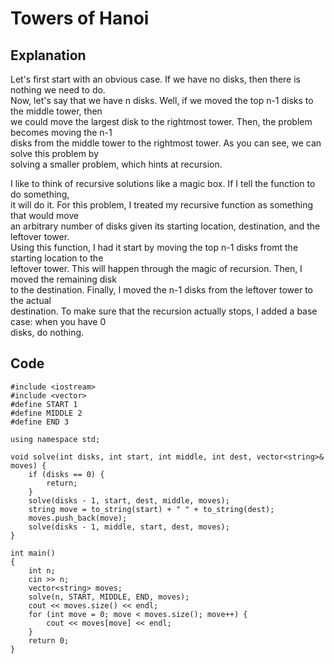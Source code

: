 # Towers of Hanoi
## Explanation
Let's first start with an obvious case. If we have no disks, then there is nothing we need to do.  
Now, let's say that we have n disks. Well, if we moved the top n-1 disks to the middle tower, then    
we could move the largest disk to the rightmost tower. Then, the problem becomes moving the n-1  
disks from the middle tower to the rightmost tower. As you can see, we can solve this problem by  
solving a smaller problem, which hints at recursion.

I like to think of recursive solutions like a magic box. If I tell the function to do something,  
it will do it. For this problem, I treated my recursive function as something that would move  
an arbitrary number of disks given its starting location, destination, and the leftover tower.  
Using this function, I had it start by moving the top n-1 disks fromt the starting location to the  
leftover tower. This will happen through the magic of recursion. Then, I moved the remaining disk  
to the destination. Finally, I moved the n-1 disks from the leftover tower to the actual  
destination. To make sure that the recursion actually stops, I added a base case: when you have 0  
disks, do nothing. 
## Code
    #include <iostream>
    #include <vector>
    #define START 1
    #define MIDDLE 2
    #define END 3

    using namespace std;

    void solve(int disks, int start, int middle, int dest, vector<string>& moves) {
        if (disks == 0) {
            return;
        }
        solve(disks - 1, start, dest, middle, moves);
        string move = to_string(start) + " " + to_string(dest);
        moves.push_back(move);
        solve(disks - 1, middle, start, dest, moves);
    }

    int main()
    {
        int n;
        cin >> n;
        vector<string> moves;
        solve(n, START, MIDDLE, END, moves);
        cout << moves.size() << endl;
        for (int move = 0; move < moves.size(); move++) {
            cout << moves[move] << endl;
        }
        return 0;
    }